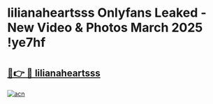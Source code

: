 # lilianaheartsss Onlyfans Leaked - New Video & Photos March 2025 !ye7hf

# <h2><a href="https://ey2huy.iuczelnia.edu.pl?title=lilianaheartsss&ref=ye7hf">🔗👉 🔴 lilianaheartsss</a></h2>

[![acn](https://github.com/user-attachments/assets/0f9c940e-d8b0-45ae-aac7-cd30a18b3e1c)](https://ey2huy.iuczelnia.edu.pl?title=lilianaheartsss&ref=ye7hf)

